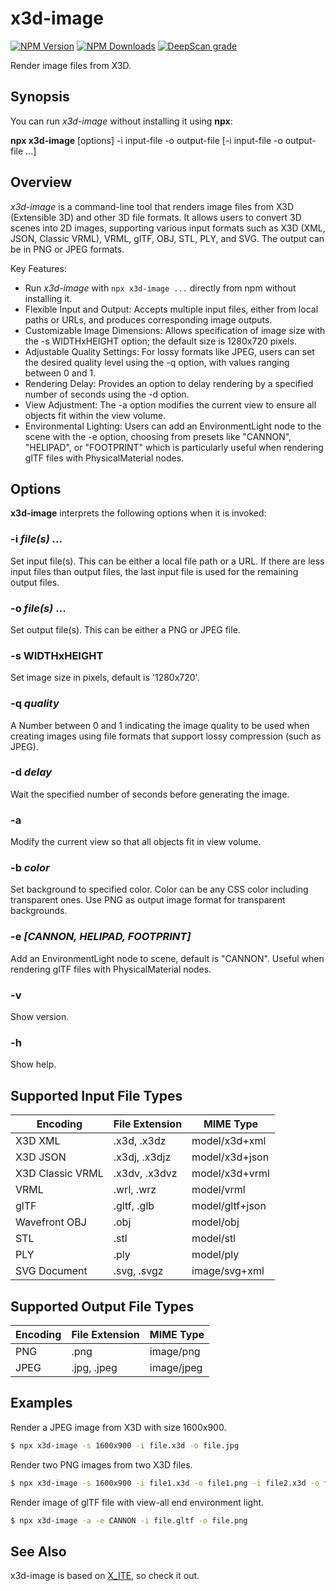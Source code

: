 # x3d-image

[![NPM Version](https://img.shields.io/npm/v/x3d-image)](https://www.npmjs.com/package/x3d-image)
[![NPM Downloads](https://img.shields.io/npm/dm/x3d-image)](https://npmtrends.com/x3d-image)
[![DeepScan grade](https://deepscan.io/api/teams/23540/projects/26816/branches/855449/badge/grade.svg)](https://deepscan.io/dashboard#view=project&tid=23540&pid=26816&bid=855449)

Render image files from X3D.

## Synopsis

You can run *x3d-image* without installing it using **npx**:

**npx x3d-image** \[options\] -i input-file -o output-file [-i input-file -o output-file ...]

## Overview

*x3d-image* is a command-line tool that renders image files from X3D (Extensible 3D) and other 3D file formats. It allows users to convert 3D scenes into 2D images, supporting various input formats such as X3D (XML, JSON, Classic VRML), VRML, glTF, OBJ, STL, PLY, and SVG. The output can be in PNG or JPEG formats.

Key Features:

* Run *x3d-image* with `npx x3d-image ...` directly from npm without installing it.
* Flexible Input and Output: Accepts multiple input files, either from local paths or URLs, and produces corresponding image outputs.
* Customizable Image Dimensions: Allows specification of image size with the -s WIDTHxHEIGHT option; the default size is 1280x720 pixels.
* Adjustable Quality Settings: For lossy formats like JPEG, users can set the desired quality level using the -q option, with values ranging between 0 and 1.
* Rendering Delay: Provides an option to delay rendering by a specified number of seconds using the -d option.
* View Adjustment: The -a option modifies the current view to ensure all objects fit within the view volume.
* Environmental Lighting: Users can add an EnvironmentLight node to the scene with the -e option, choosing from presets like "CANNON", "HELIPAD", or "FOOTPRINT" which is particularly useful when rendering glTF files with PhysicalMaterial nodes.

## Options

**x3d-image** interprets the following options when it is invoked:

### -i *file(s)* ...

Set input file(s). This can be either a local file path or a URL. If there are less input files than output files, the last input file is used for the remaining output files.

### -o *file(s)* ...

Set output file(s). This can be either a PNG or JPEG file.

### -s WIDTHxHEIGHT

Set image size in pixels, default is '1280x720'.

### -q *quality*

A Number between 0 and 1 indicating the image quality to be used when creating images using file formats that support lossy compression (such as JPEG).

### -d *delay*

Wait the specified number of seconds before generating the image.

### -a

Modify the current view so that all objects fit in view volume.

### -b *color*

Set background to specified color. Color can be any CSS color including transparent ones. Use PNG as output image format for transparent backgrounds.

### -e *[**CANNON**, HELIPAD, FOOTPRINT]*

Add an EnvironmentLight node to scene, default is "CANNON". Useful when rendering glTF files with PhysicalMaterial nodes.

### -v

Show version.

### -h

Show help.

## Supported Input File Types

| Encoding         | File Extension | MIME Type       |
|------------------|----------------|-----------------|
| X3D XML          | .x3d, .x3dz    | model/x3d+xml   |
| X3D JSON         | .x3dj, .x3djz  | model/x3d+json  |
| X3D Classic VRML | .x3dv, .x3dvz  | model/x3d+vrml  |
| VRML             | .wrl, .wrz     | model/vrml      |
| glTF             | .gltf, .glb    | model/gltf+json |
| Wavefront OBJ    | .obj           | model/obj       |
| STL              | .stl           | model/stl       |
| PLY              | .ply           | model/ply       |
| SVG Document     | .svg, .svgz    | image/svg+xml   |

## Supported Output File Types

| Encoding | File Extension | MIME Type  |
|----------|----------------|------------|
| PNG      | .png           | image/png  |
| JPEG     | .jpg, .jpeg    | image/jpeg |

## Examples

Render a JPEG image from X3D with size 1600x900.

```sh
$ npx x3d-image -s 1600x900 -i file.x3d -o file.jpg
```

Render two PNG images from two X3D files.

```sh
$ npx x3d-image -s 1600x900 -i file1.x3d -o file1.png -i file2.x3d -o file2.png
```

Render image of glTF file with view-all end environment light.

```sh
$ npx x3d-image -a -e CANNON -i file.gltf -o file.png
```

## See Also

x3d-image is based on [X_ITE](https://create3000.github.io/x_ite/), so check it out.
